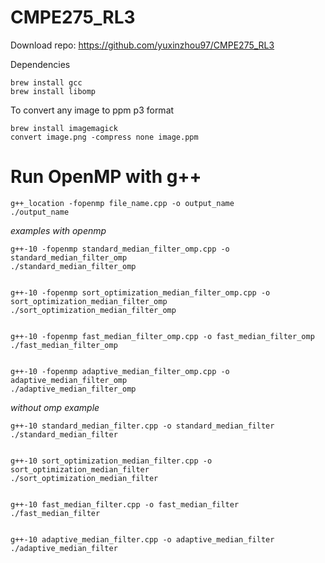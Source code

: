 # CMPE275_RL3
Download repo: https://github.com/yuxinzhou97/CMPE275_RL3

Dependencies
```
brew install gcc 
brew install libomp
```

To convert any image to ppm p3 format
```
brew install imagemagick  
convert image.png -compress none image.ppm
```


# Run OpenMP with g++ 
```
g++_location -fopenmp file_name.cpp -o output_name  
./output_name  
```

_examples with openmp_
```
g++-10 -fopenmp standard_median_filter_omp.cpp -o standard_median_filter_omp  
./standard_median_filter_omp


g++-10 -fopenmp sort_optimization_median_filter_omp.cpp -o sort_optimization_median_filter_omp  
./sort_optimization_median_filter_omp


g++-10 -fopenmp fast_median_filter_omp.cpp -o fast_median_filter_omp  
./fast_median_filter_omp


g++-10 -fopenmp adaptive_median_filter_omp.cpp -o adaptive_median_filter_omp  
./adaptive_median_filter_omp

```



_without omp example_
```
g++-10 standard_median_filter.cpp -o standard_median_filter  
./standard_median_filter


g++-10 sort_optimization_median_filter.cpp -o sort_optimization_median_filter  
./sort_optimization_median_filter


g++-10 fast_median_filter.cpp -o fast_median_filter  
./fast_median_filter


g++-10 adaptive_median_filter.cpp -o adaptive_median_filter  
./adaptive_median_filter

```


